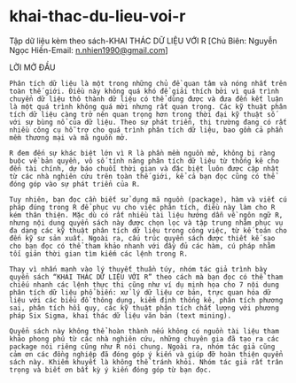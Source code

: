 # khai-thac-du-lieu-voi-r
Tập dữ liệu kèm theo sách-KHAI THÁC DỮ LIỆU VỚI R
[Chủ Biên: Nguyễn Ngọc Hiền-Email: n.nhien1990@gmail.com]

LỜI MỞ ĐẦU

	Phân tích dữ liệu là một trong những chủ đề quan tâm và nóng nhất trên toàn thế giới. Điều này không quá khó để giải thích bởi vì quá trình chuyển dữ liệu thô thành dữ liệu có thể dùng được và đưa đến kết luận là một quá trình không quá mời nhưng rất quan trọng. Các kỹ thuật phân tích dữ liệu càng trở nên quan trọng hơn trong thời đại kỹ thuật số với sự bùng nổ của dữ liệu. Theo sự phát triển, thị trường đang có rất nhiều công cụ hỗ trợ cho quá trình phân tích dữ liệu, bao gồm cả phần mềm thương mại và mã nguồn mở.
	
	R đem đến sự khác biệt lớn vì R là phần mềm nguồn mở, không bị ràng buộc về bản quyền, vô số tính năng phân tích dữ liệu từ thống kê cho đến tài chính, dự báo chuỗi thời gian và đặc biệt luôn được cập nhật từ các nhà nghiên cứu trên toàn thế giới, kể cả bạn đọc cũng có thể đóng góp vào sự phát triển của R. 
	
	Tuy nhiên, bạn đọc cần biết sử dụng mã nguồn (package), hàm và viết cú pháp đúng trong R để phục vụ cho việc phân tích, điều này làm cho R kém thân thiện. Mặc dù có rất nhiều tài liệu hướng dẫn về ngôn ngữ R, nhưng nội dung quyển sách này được chọn lọc và tập trung nhằm phục vụ đa dạng các kỹ thuật phân tích dữ liệu trong công việc, từ kế toán cho đến kỹ sư sản xuất. Ngoài ra, cấu trúc quyển sách được thiết kế sao cho bạn đọc có thể tham khảo nhanh với đầy đủ các hàm, cú pháp nhằm tối giản thời gian tìm kiếm các lệnh trong R.
	
	Thay vì nhấn mạnh vào lý thuyết thuần túy, nhóm tác giả trình bày quyển sách “KHAI THÁC DỮ LIỆU VỚI R” theo cách mà bạn đọc có thể tham chiếu nhanh các lệnh thực thi cũng như ví dụ minh họa cho 7 nội dung phân tích dữ liệu phổ biến: xử lý dữ liệu cơ bản, trực quan hóa dữ liệu với các biểu đồ thông dụng, kiểm định thống kê, phân tích phương sai, phân tích hồi quy, các kỹ thuật phân tích chất lượng với phương pháp Six Sigma, khai thác dữ liệu văn bản (text mining).
	
	Quyển sách này không thể hoàn thành nếu không có nguồn tài liệu tham khảo phong phú từ các nhà nghiên cứu, những chuyên gia đã tạo ra các package nói riêng cũng như R nói chung. Ngoài ra, nhóm tác giả cũng cảm ơn các đồng nghiệp đã đóng góp ý kiến và giúp đỡ hoàn thiện quyển sách này. Khiếm khuyết là không thể tránh khỏi. Nhóm tác giả rất trân trọng và biết ơn bất kỳ ý kiến đóng góp từ bạn đọc.
